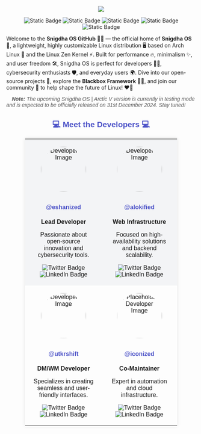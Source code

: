 <!-- Header Section -->
<p align="center">
  <img align="center" src="https://github.com/user-attachments/assets/039e4a5c-a1ce-42f1-924c-4ea612b28ead">
</p>
<div align="center">
  <img alt="Static Badge" src="https://img.shields.io/badge/snigdha_os-based_on_archlinux-754ffe?style=for-the-badge&logo=archlinux&logoColor=92fe9d">
  <img alt="Static Badge" src="https://img.shields.io/badge/%40snigdhaos.org-on_bluesky-754ffe?style=for-the-badge&logo=bluesky&logoColor=92fe9d">
  <img alt="Static Badge" src="https://img.shields.io/badge/license-mit-754ffe?style=for-the-badge&logo=book&logoColor=92fe9d">
  <img alt="Static Badge" src="https://img.shields.io/badge/sponsored_by-tonmoy_infrastructure--%241000-%23754ffe?style=for-the-badge&logo=google%20pay&labelColor=%2328282b&color=%23754ffe">
  <img alt="Static Badge" src="https://img.shields.io/badge/sponsored_by-ixh_international_co.--%24962-%23754ffe?style=for-the-badge&logo=payoneer&labelColor=%2328282b&color=%23754ffe">
</div>

Welcome to the **Snigdha OS GitHub** 🚀🐧 — the official home of **Snigdha OS** 🌟, a lightweight, highly customizable Linux distribution 🖥️ based on Arch Linux 🎯 and the Linux Zen Kernel ⚡. Built for performance 🔥, minimalism ✨, and user freedom 🛠️, Snigdha OS is perfect for developers 👩‍💻, cybersecurity enthusiasts 🛡️, and everyday users 🌍. Dive into our open-source projects 📂, explore the **Blackbox Framework** 🕵️‍♂️, and join our community 🤝 to help shape the future of Linux! ❤️‍🔥

<p align="left" style="font-family: 'Droid Sans', sans-serif; font-style: italic; color: #555;">📝 <strong>Note:</strong> The upcoming Snigdha OS | Arctic V version is currently in testing mode and is expected to be officially released on 31st December 2024. Stay tuned! 🚀</p>

<!-- Developer Section -->
<h2 align="center" style="font-family: 'Droid Sans', sans-serif; color: #4e54c8;">💻 Meet the Developers 💻</h2>

<table align="center" style="font-family: 'Droid Sans', sans-serif; border-collapse: collapse; width: 80%; margin: auto; box-shadow: 0 0 10px rgba(0, 0, 0, 0.1);">
  <tr style="background-color: #f3f4f6;">
    <td align="center" style="padding: 20px; border: 0px transparent #ddd;">
      <img src="https://avatars.githubusercontent.com/u/148610067?v=4" alt="Developer 1 Image" width="120" height="120" style="border-radius: 50%; margin-bottom: 10px;">
      <h4><a href="https://github.com/eshanized" target="_blank" style="color: #4e54c8; text-decoration: none;">@eshanized</a></h4>
      <strong>Lead Developer</strong>
      <p>Passionate about open-source innovation and cybersecurity tools.</p>
      <img src="https://img.shields.io/badge/Twitter-%2328282b?style=for-the-badge&logo=x&logoColor=white" alt="Twitter Badge">
      <img src="https://img.shields.io/badge/LinkedIn-%2328282b?style=for-the-badge&logo=linkedin&logoColor=white" alt="LinkedIn Badge">
    </td>
    <td align="center" style="padding: 20px; border: 0px transparent #ddd;">
      <img src="https://avatars.githubusercontent.com/u/112468319?v=4" alt="Developer 2 Image" width="120" height="120" style="border-radius: 50%; margin-bottom: 10px;">
      <h4><a href="https://github.com/alokified" target="_blank" style="color: #4e54c8; text-decoration: none;">@alokified</a></h4>
      <strong>Web Infrastructure</strong>
      <p>Focused on high-availability solutions and backend scalability.</p>
      <img src="https://img.shields.io/badge/Twitter-%2328282b?style=for-the-badge&logo=x&logoColor=white" alt="Twitter Badge">
      <img src="https://img.shields.io/badge/LinkedIn-%2328282b?style=for-the-badge&logo=linkedin&logoColor=white" alt="LinkedIn Badge">
    </td>
  </tr>
  <tr>
    <td align="center" style="padding: 20px; border: 0px transparent #ddd;">
      <img src="https://avatars.githubusercontent.com/u/120082490?v=4" alt="Developer 3 Image" width="120" height="120" style="border-radius: 50%; margin-bottom: 10px;">
      <h4><a href="https://github.com/utkrshift" target="_blank" style="color: #4e54c8; text-decoration: none;">@utkrshift</a></h4>
      <strong>DM/WM Developer</strong>
      <p>Specializes in creating seamless and user-friendly interfaces.</p>
      <img src="https://img.shields.io/badge/Twitter-%2328282b?style=for-the-badge&logo=x&logoColor=white" alt="Twitter Badge">
      <img src="https://img.shields.io/badge/LinkedIn-%2328282b?style=for-the-badge&logo=linkedin&logoColor=white" alt="LinkedIn Badge">
    </td>
    <td align="center" style="padding: 20px; border: 0px transparent #ddd;">
      <img src="https://avatars.githubusercontent.com/u/157954129?v=4/120" alt="Placeholder Developer Image" width="120" height="120" style="border-radius: 50%; margin-bottom: 10px;">
      <h4><a href="https://github.com/iconized" target="_blank" style="color: #4e54c8; text-decoration: none;">@iconized</a></h4>
      <strong>Co-Maintainer</strong>
      <p>Expert in automation and cloud infrastructure.</p>
      <img src="https://img.shields.io/badge/Twitter-%2328282b?style=for-the-badge&logo=x&logoColor=white" alt="Twitter Badge">
      <img src="https://img.shields.io/badge/LinkedIn-%2328282b?style=for-the-badge&logo=linkedin&logoColor=white" alt="LinkedIn Badge">
    </td>
  </tr>
</table>
